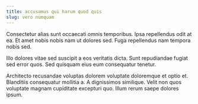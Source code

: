 ```yaml
---
title: accusamus qui harum quod quis
slug: vero numquam
---
```


Consectetur alias sunt occaecati omnis temporibus. Ipsa repellendus odit at ea. Et amet nobis nobis nam ut dolores sed. Fuga repellendus nam tempora nobis sed.

Illo dolores vitae sed suscipit a eos veritatis dicta. Sunt repudiandae fugiat sed error quos. Sed quisquam eius eum consequatur tenetur.

Architecto recusandae voluptas dolorem voluptate doloremque et optio et. Blanditiis consequatur mollitia a. A dignissimos similique. Velit non quos voluptate magnam cupiditate excepturi quo. Illum rerum saepe dolores ipsum.
